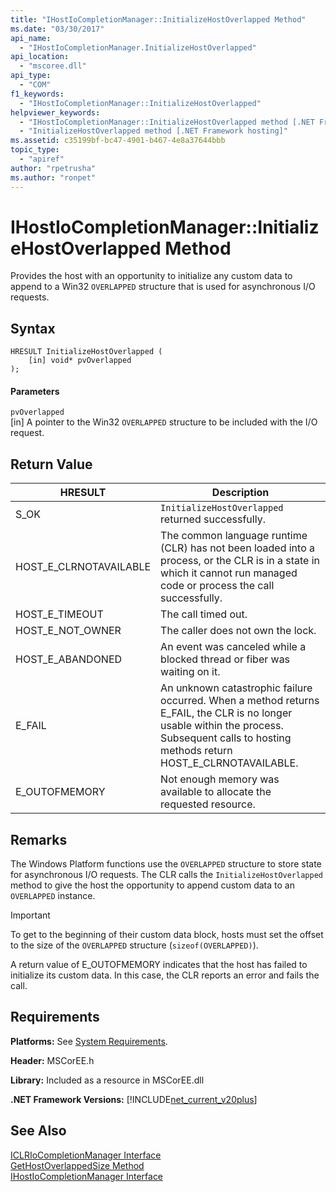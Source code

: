 ```yaml
---
title: "IHostIoCompletionManager::InitializeHostOverlapped Method"
ms.date: "03/30/2017"
api_name: 
  - "IHostIoCompletionManager.InitializeHostOverlapped"
api_location: 
  - "mscoree.dll"
api_type: 
  - "COM"
f1_keywords: 
  - "IHostIoCompletionManager::InitializeHostOverlapped"
helpviewer_keywords: 
  - "IHostIoCompletionManager::InitializeHostOverlapped method [.NET Framework hosting]"
  - "InitializeHostOverlapped method [.NET Framework hosting]"
ms.assetid: c35199bf-bc47-4901-b467-4e8a37644bbb
topic_type: 
  - "apiref"
author: "rpetrusha"
ms.author: "ronpet"
---
```

# IHostIoCompletionManager::InitializeHostOverlapped Method
Provides the host with an opportunity to initialize any custom data to append to a Win32 `OVERLAPPED` structure that is used for asynchronous I/O requests.  
  
## Syntax  
  
```  
HRESULT InitializeHostOverlapped (  
    [in] void* pvOverlapped  
);  
```  
  
#### Parameters  
 `pvOverlapped`  
 [in] A pointer to the Win32 `OVERLAPPED` structure to be included with the I/O request.  
  
## Return Value  
  
|HRESULT|Description|  
|-------------|-----------------|  
|S_OK|`InitializeHostOverlapped` returned successfully.|  
|HOST_E_CLRNOTAVAILABLE|The common language runtime (CLR) has not been loaded into a process, or the CLR is in a state in which it cannot run managed code or process the call successfully.|  
|HOST_E_TIMEOUT|The call timed out.|  
|HOST_E_NOT_OWNER|The caller does not own the lock.|  
|HOST_E_ABANDONED|An event was canceled while a blocked thread or fiber was waiting on it.|  
|E_FAIL|An unknown catastrophic failure occurred. When a method returns E_FAIL, the CLR is no longer usable within the process. Subsequent calls to hosting methods return HOST_E_CLRNOTAVAILABLE.|  
|E_OUTOFMEMORY|Not enough memory was available to allocate the requested resource.|  
  
## Remarks  
 The Windows Platform functions use the `OVERLAPPED` structure to store state for asynchronous I/O requests. The CLR calls the `InitializeHostOverlapped` method to give the host the opportunity to append custom data to an `OVERLAPPED` instance.  
  
> [!IMPORTANT]
>  To get to the beginning of their custom data block, hosts must set the offset to the size of the `OVERLAPPED` structure (`sizeof(OVERLAPPED)`).  
  
 A return value of E_OUTOFMEMORY indicates that the host has failed to initialize its custom data. In this case, the CLR reports an error and fails the call.  
  
## Requirements  
 **Platforms:** See [System Requirements](../../../../docs/framework/get-started/system-requirements.md).  
  
 **Header:** MSCorEE.h  
  
 **Library:** Included as a resource in MSCorEE.dll  
  
 **.NET Framework Versions:** [!INCLUDE[net_current_v20plus](../../../../includes/net-current-v20plus-md.md)]  
  
## See Also  
 [ICLRIoCompletionManager Interface](../../../../docs/framework/unmanaged-api/hosting/iclriocompletionmanager-interface.md)  
 [GetHostOverlappedSize Method](../../../../docs/framework/unmanaged-api/hosting/ihostiocompletionmanager-gethostoverlappedsize-method.md)  
 [IHostIoCompletionManager Interface](../../../../docs/framework/unmanaged-api/hosting/ihostiocompletionmanager-interface.md)
